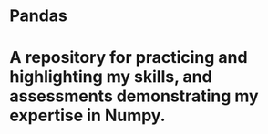 # Pandas
# A repository for practicing and highlighting my skills, and assessments demonstrating my expertise in Numpy.
